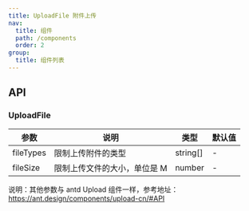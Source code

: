 ```yaml
---
title: UploadFile 附件上传
nav:
  title: 组件
  path: /components
  order: 2
group:
  title: 组件列表
---
```


## API

### UploadFile

| 参数      | 说明                         | 类型     | 默认值 |
| --------- | ---------------------------- | -------- | ------ |
| fileTypes | 限制上传附件的类型           | string[] | -      |
| fileSize  | 限制上传文件的大小，单位是 M | number   | -      |

说明：其他参数与 antd Upload 组件一样，参考地址：https://ant.design/components/upload-cn/#API
